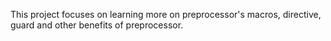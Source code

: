 This project focuses on learning more on preprocessor's macros, directive, guard and other benefits of preprocessor.
